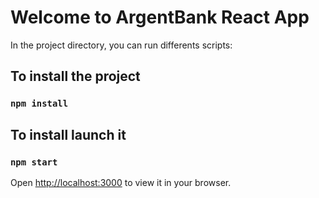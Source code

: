 # Welcome to ArgentBank React App

In the project directory, you can run differents scripts:
## To install the project
### `npm install`

## To install launch it

### `npm start`
Open [http://localhost:3000](http://localhost:3000) to view it in your browser.

